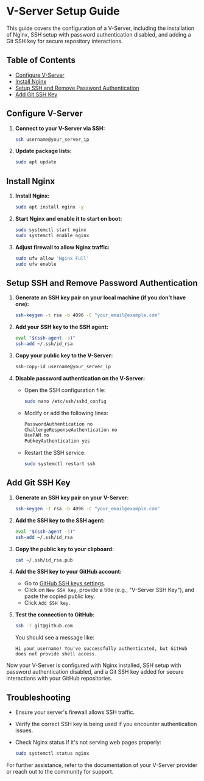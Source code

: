 # V-Server Setup Guide

This guide covers the configuration of a V-Server, including the installation of Nginx, SSH setup with password authentication disabled, and adding a Git SSH key for secure repository interactions.

## Table of Contents

- [Configure V-Server](#configure-v-server)
- [Install Nginx](#install-nginx)
- [Setup SSH and Remove Password Authentication](#setup-ssh-and-remove-password-authentication)
- [Add Git SSH Key](#add-git-ssh-key)

## Configure V-Server

1. **Connect to your V-Server via SSH:**

    ```sh
    ssh username@your_server_ip
    ```

2. **Update package lists:**

    ```sh
    sudo apt update
    ```

## Install Nginx

1. **Install Nginx:**

    ```sh
    sudo apt install nginx -y
    ```

2. **Start Nginx and enable it to start on boot:**

    ```sh
    sudo systemctl start nginx
    sudo systemctl enable nginx
    ```

3. **Adjust firewall to allow Nginx traffic:**

    ```sh
    sudo ufw allow 'Nginx Full'
    sudo ufw enable
    ```

## Setup SSH and Remove Password Authentication

1. **Generate an SSH key pair on your local machine (if you don’t have one):**

    ```sh
    ssh-keygen -t rsa -b 4096 -C "your_email@example.com"
    ```

2. **Add your SSH key to the SSH agent:**

    ```sh
    eval "$(ssh-agent -s)"
    ssh-add ~/.ssh/id_rsa
    ```

3. **Copy your public key to the V-Server:**

    ```sh
    ssh-copy-id username@your_server_ip
    ```

4. **Disable password authentication on the V-Server:**

    - Open the SSH configuration file:

        ```sh
        sudo nano /etc/ssh/sshd_config
        ```

    - Modify or add the following lines:

        ```sh
        PasswordAuthentication no
        ChallengeResponseAuthentication no
        UsePAM no
        PubkeyAuthentication yes
        ```

    - Restart the SSH service:

        ```sh
        sudo systemctl restart ssh
        ```

## Add Git SSH Key

1. **Generate an SSH key pair on your V-Server:**

    ```sh
    ssh-keygen -t rsa -b 4096 -C "your_email@example.com"
    ```

2. **Add the SSH key to the SSH agent:**

    ```sh
    eval "$(ssh-agent -s)"
    ssh-add ~/.ssh/id_rsa
    ```

3. **Copy the public key to your clipboard:**

    ```sh
    cat ~/.ssh/id_rsa.pub
    ```

4. **Add the SSH key to your GitHub account:**

    - Go to [GitHub SSH keys settings](https://github.com/settings/keys).
    - Click on `New SSH key`, provide a title (e.g., "V-Server SSH Key"), and paste the copied public key.
    - Click `Add SSH key`.

5. **Test the connection to GitHub:**

    ```sh
    ssh -T git@github.com
    ```

    You should see a message like:

    ```
    Hi your_username! You've successfully authenticated, but GitHub does not provide shell access.
    ```

Now your V-Server is configured with Nginx installed, SSH setup with password authentication disabled, and a Git SSH key added for secure interactions with your GitHub repositories.

## Troubleshooting

- Ensure your server's firewall allows SSH traffic.
- Verify the correct SSH key is being used if you encounter authentication issues.
- Check Nginx status if it's not serving web pages properly:

    ```sh
    sudo systemctl status nginx
    ```

For further assistance, refer to the documentation of your V-Server provider or reach out to the community for support.

